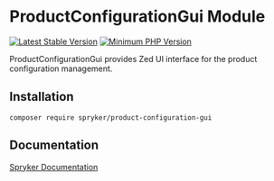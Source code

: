 # ProductConfigurationGui Module
[![Latest Stable Version](https://poser.pugx.org/spryker/product-configuration-gui/v/stable.svg)](https://packagist.org/packages/spryker/product-configuration-gui)
[![Minimum PHP Version](https://img.shields.io/badge/php-%3E%3D%207.3-8892BF.svg)](https://php.net/)

ProductConfigurationGui provides Zed UI interface for the product configuration management.

## Installation

```
composer require spryker/product-configuration-gui
```

## Documentation

[Spryker Documentation](https://academy.spryker.com/developing_with_spryker/module_guide/modules.html)

